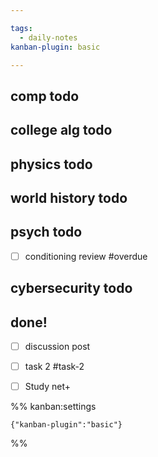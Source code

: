 ```yaml
---

tags:
  - daily-notes
kanban-plugin: basic

---
```


## comp todo



## college alg todo



## physics todo



## world history todo



## psych todo

- [ ] conditioning review #overdue


## cybersecurity todo



## done!

- [ ] discussion post
- [ ] task 2 #task-2
- [ ] Study net+




%% kanban:settings
```
{"kanban-plugin":"basic"}
```
%%